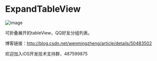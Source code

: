 # ExpandTableView

![image](https://github.com/zhengwenming/ExpandTableView/blob/master/ExpandTableView/Resources/QQList.gif) 

可折叠展开的tableView，QQ好友分组列表。


博客链接：http://blog.csdn.net/wenmingzheng/article/details/50483502


欢迎加入iOS开发技术支持群，487599875
